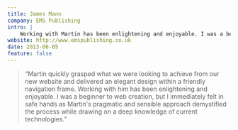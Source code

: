```yaml
---
title: James Mann
company: EMS Publishing
intro: |
    Working with Martin has been enlightening and enjoyable. I was a beginner to web creation, but I immediately felt in safe hands.
website: http://www.emspublishing.co.uk
date: 2013-06-05
feature: false
---
```


> “Martin quickly grasped what we were looking to achieve from our new website and delivered an elegant design within a friendly navigation frame. Working with him has been enlightening and enjoyable. I was a beginner to web creation, but I immediately felt in safe hands as Martin's pragmatic and sensible approach demystified the process while drawing on a deep knowledge of current technologies.”
